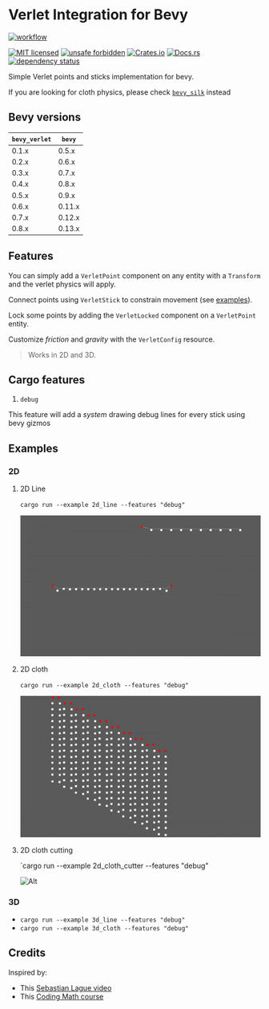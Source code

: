 # Verlet Integration for Bevy

[![workflow](https://github.com/ManevilleF/bevy_verlet/actions/workflows/rust.yml/badge.svg)](https://github.com/ManevilleF/bevy_verlet/actions/workflows/rust.yml)

[![MIT licensed](https://img.shields.io/badge/license-MIT-blue.svg)](./LICENSE)
[![unsafe forbidden](https://img.shields.io/badge/unsafe-forbidden-success.svg)](https://github.com/rust-secure-code/safety-dance/)
[![Crates.io](https://img.shields.io/crates/v/bevy_verlet.svg)](https://crates.io/crates/bevy_verlet)
[![Docs.rs](https://docs.rs/bevy_verlet/badge.svg)](https://docs.rs/bevy_verlet)
[![dependency status](https://deps.rs/crate/bevy_verlet/0.8.0/status.svg)](https://deps.rs/crate/bevy_verlet)

<!-- cargo-sync-readme start -->

Simple Verlet points and sticks implementation for bevy.

If you are looking for cloth physics, please check
[`bevy_silk`](https://github.com/ManevilleF/bevy_silk) instead

## Bevy versions

 | `bevy_verlet` | `bevy`    |
 |---------------|-----------|
 | 0.1.x         | 0.5.x     |
 | 0.2.x         | 0.6.x     |
 | 0.3.x         | 0.7.x     |
 | 0.4.x         | 0.8.x     |
 | 0.5.x         | 0.9.x     |
 | 0.6.x         | 0.11.x    |
 | 0.7.x         | 0.12.x    |
 | 0.8.x         | 0.13.x    |

## Features

You can simply add a `VerletPoint` component on any entity with a
`Transform` and the verlet physics will apply.

Connect points using `VerletStick` to constrain movement (see
[examples](./examples)).

Lock some points by adding the `VerletLocked` component on a `VerletPoint`
entity.

Customize *friction* and *gravity* with the `VerletConfig` resource.

> Works in 2D and 3D.

## Cargo features

1. `debug`

This feature will add a *system* drawing debug lines for every stick using
bevy gizmos

<!-- cargo-sync-readme end -->

## Examples

### 2D

1. 2D Line

   `cargo run --example 2d_line --features "debug"`

   ![Alt](./docs/demo_line.gif "demo gif")

2. 2D cloth

   `cargo run --example 2d_cloth --features "debug"`

   ![Alt](./docs/demo_cloth.gif "demo gif")

3. 2D cloth cutting

   `cargo run --example 2d_cloth_cutter --features "debug"

   ![Alt](./docs/demo_cloth_cutting.gif "demo gif")

### 3D

* `cargo run --example 3d_line --features "debug"`
* `cargo run --example 3d_cloth --features "debug"`

## Credits

Inspired by:

* This [Sebastian Lague video](https://www.youtube.com/watch?v=PGk0rnyTa1U)
* This [Coding Math course](https://www.youtube.com/watch?v=3HjO_RGIjCU)
